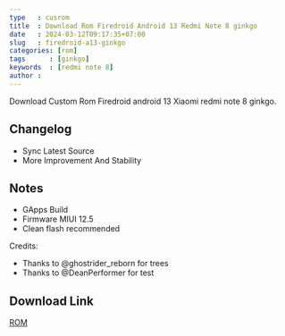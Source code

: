 ```yaml
---
type   : cusrom
title  : Download Rom Firedroid Android 13 Redmi Note 8 ginkgo
date   : 2024-03-12T09:17:35+07:00
slug   : firedroid-a13-ginkgo
categories: [rom]
tags      : [ginkgo]
keywords  : [redmi note 8]
author : 
---
```


Download Custom Rom Firedroid android 13 Xiaomi redmi note 8 ginkgo.

## Changelog
- Sync Latest Source 
- More Improvement And Stability

## Notes
- GApps Build
- Firmware MIUI 12.5
- Clean flash recommended

Credits:
- Thanks to @ghostrider_reborn for trees
- Thanks to @DeanPerformer for test

## Download Link
[ROM](https://sourceforge.net/projects/agatharom/files/FireDroid-v1.9-Final-Release-ginkgo-13.0-20231102-1842-UNOFFICIAL.zip/download)

